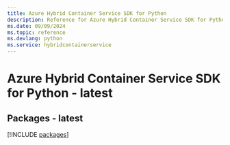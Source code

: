 ```yaml
---
title: Azure Hybrid Container Service SDK for Python
description: Reference for Azure Hybrid Container Service SDK for Python
ms.date: 09/09/2024
ms.topic: reference
ms.devlang: python
ms.service: hybridcontainerservice
---
```

# Azure Hybrid Container Service SDK for Python - latest
## Packages - latest
[!INCLUDE [packages](hybrid-container-service-index.md)]